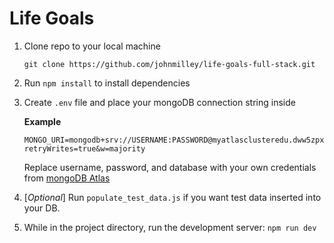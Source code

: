 # Life Goals

1. Clone repo to your local machine
   ```
   git clone https://github.com/johnmilley/life-goals-full-stack.git
   ```
2. Run `npm install` to install dependencies
3. Create `.env` file and place your mongoDB connection string inside

    **Example**
    ```
    MONGO_URI=mongodb+srv://USERNAME:PASSWORD@myatlasclusteredu.dww5zpx.mongodb.net/DATABASE?retryWrites=true&w=majority
    ```

    Replace username, password, and database with your own credentials from [mongoDB Atlas](https://www.mongodb.com/atlas/database)

4. [*Optional*] Run `populate_test_data.js` if you want test data inserted into your DB.
5. While in the project directory, run the development server: `npm run dev`